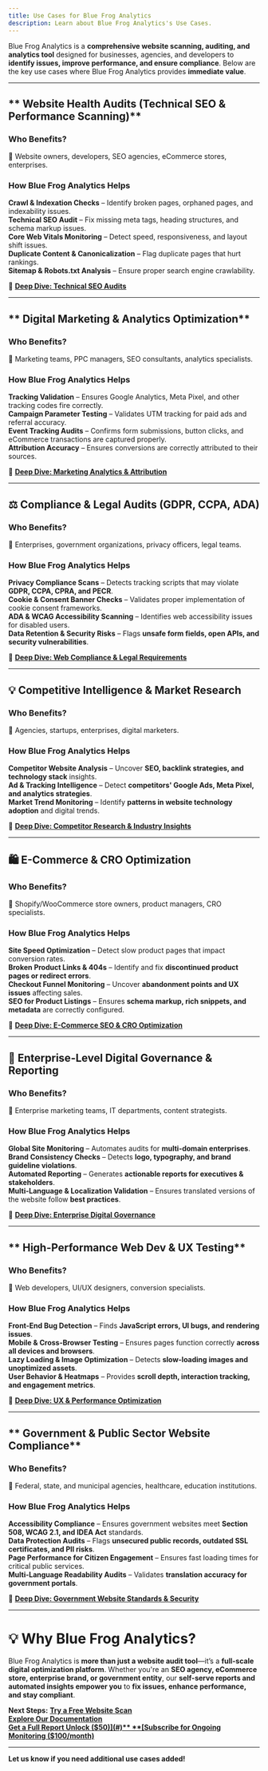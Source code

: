 ```yaml
---
title: Use Cases for Blue Frog Analytics
description: Learn about Blue Frog Analytics's Use Cases.
---
```


Blue Frog Analytics is a **comprehensive website scanning, auditing, and analytics tool** designed for businesses, agencies, and developers to **identify issues, improve performance, and ensure compliance**. Below are the key use cases where Blue Frog Analytics provides **immediate value**.

---

## ** Website Health Audits (Technical SEO & Performance Scanning)**
### **Who Benefits?**
🔹 Website owners, developers, SEO agencies, eCommerce stores, enterprises.

### **How Blue Frog Analytics Helps**
 **Crawl & Indexation Checks** – Identify broken pages, orphaned pages, and indexability issues.  
 **Technical SEO Audit** – Fix missing meta tags, heading structures, and schema markup issues.  
 **Core Web Vitals Monitoring** – Detect speed, responsiveness, and layout shift issues.  
 **Duplicate Content & Canonicalization** – Flag duplicate pages that hurt rankings.  
 **Sitemap & Robots.txt Analysis** – Ensure proper search engine crawlability.

🔗 **[Deep Dive: Technical SEO Audits](#)**

---

## ** Digital Marketing & Analytics Optimization**
### **Who Benefits?**
🔹 Marketing teams, PPC managers, SEO consultants, analytics specialists.

### **How Blue Frog Analytics Helps**
 **Tracking Validation** – Ensures Google Analytics, Meta Pixel, and other tracking codes fire correctly.  
 **Campaign Parameter Testing** – Validates UTM tracking for paid ads and referral accuracy.  
 **Event Tracking Audits** – Confirms form submissions, button clicks, and eCommerce transactions are captured properly.  
 **Attribution Accuracy** – Ensures conversions are correctly attributed to their sources.

🔗 **[Deep Dive: Marketing Analytics & Attribution](#)**

---

## **⚖️ Compliance & Legal Audits (GDPR, CCPA, ADA)**
### **Who Benefits?**
🔹 Enterprises, government organizations, privacy officers, legal teams.

### **How Blue Frog Analytics Helps**
 **Privacy Compliance Scans** – Detects tracking scripts that may violate **GDPR, CCPA, CPRA, and PECR**.  
 **Cookie & Consent Banner Checks** – Validates proper implementation of cookie consent frameworks.  
 **ADA & WCAG Accessibility Scanning** – Identifies web accessibility issues for disabled users.  
 **Data Retention & Security Risks** – Flags **unsafe form fields, open APIs, and security vulnerabilities**.

🔗 **[Deep Dive: Web Compliance & Legal Requirements](#)**

---

## **💡 Competitive Intelligence & Market Research**
### **Who Benefits?**
🔹 Agencies, startups, enterprises, digital marketers.

### **How Blue Frog Analytics Helps**
 **Competitor Website Analysis** – Uncover **SEO, backlink strategies, and technology stack** insights.  
 **Ad & Tracking Intelligence** – Detect **competitors' Google Ads, Meta Pixel, and analytics strategies**.  
 **Market Trend Monitoring** – Identify **patterns in website technology adoption** and digital trends.  

🔗 **[Deep Dive: Competitor Research & Industry Insights](#)**

---

## **🛍 E-Commerce & CRO Optimization**
### **Who Benefits?**
🔹 Shopify/WooCommerce store owners, product managers, CRO specialists.

### **How Blue Frog Analytics Helps**
 **Site Speed Optimization** – Detect slow product pages that impact conversion rates.  
 **Broken Product Links & 404s** – Identify and fix **discontinued product pages or redirect errors**.  
 **Checkout Funnel Monitoring** – Uncover **abandonment points and UX issues** affecting sales.  
 **SEO for Product Listings** – Ensures **schema markup, rich snippets, and metadata** are correctly configured.

🔗 **[Deep Dive: E-Commerce SEO & CRO Optimization](#)**

---

## **📢 Enterprise-Level Digital Governance & Reporting**
### **Who Benefits?**
🔹 Enterprise marketing teams, IT departments, content strategists.

### **How Blue Frog Analytics Helps**
 **Global Site Monitoring** – Automates audits for **multi-domain enterprises**.  
 **Brand Consistency Checks** – Detects **logo, typography, and brand guideline violations**.  
 **Automated Reporting** – Generates **actionable reports for executives & stakeholders**.  
 **Multi-Language & Localization Validation** – Ensures translated versions of the website follow **best practices**.

🔗 **[Deep Dive: Enterprise Digital Governance](#)**

---

## ** High-Performance Web Dev & UX Testing**
### **Who Benefits?**
🔹 Web developers, UI/UX designers, conversion specialists.

### **How Blue Frog Analytics Helps**
 **Front-End Bug Detection** – Finds **JavaScript errors, UI bugs, and rendering issues**.  
 **Mobile & Cross-Browser Testing** – Ensures pages function correctly **across all devices and browsers**.  
 **Lazy Loading & Image Optimization** – Detects **slow-loading images and unoptimized assets**.  
 **User Behavior & Heatmaps** – Provides **scroll depth, interaction tracking, and engagement metrics**.

🔗 **[Deep Dive: UX & Performance Optimization](#)**

---

## ** Government & Public Sector Website Compliance**
### **Who Benefits?**
🔹 Federal, state, and municipal agencies, healthcare, education institutions.

### **How Blue Frog Analytics Helps**
 **Accessibility Compliance** – Ensures government websites meet **Section 508, WCAG 2.1, and IDEA Act** standards.  
 **Data Protection Audits** – Flags **unsecured public records, outdated SSL certificates, and PII risks**.  
 **Page Performance for Citizen Engagement** – Ensures fast loading times for critical public services.  
 **Multi-Language Readability Audits** – Validates **translation accuracy for government portals**.

🔗 **[Deep Dive: Government Website Standards & Security](#)**

---

# **💡 Why Blue Frog Analytics?**
Blue Frog Analytics is **more than just a website audit tool**—it’s a **full-scale digital optimization platform**. Whether you're an **SEO agency, eCommerce store, enterprise brand, or government entity**, our **self-serve reports and automated insights empower you** to **fix issues, enhance performance, and stay compliant**.

 **Next Steps:**
 **[Try a Free Website Scan](#)**  
 **[Explore Our Documentation](#)**  
 **[Get a Full Report Unlock ($50)](#)**  
 **[Subscribe for Ongoing Monitoring ($100/month)](#)**  

---

 **Let us know if you need additional use cases added!**
